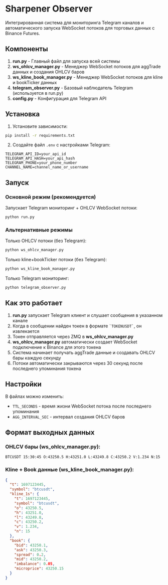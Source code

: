 # Sharpener Observer

Интегрированная система для мониторинга Telegram каналов и автоматического запуска WebSocket потоков для торговых данных с Binance Futures.

## Компоненты

1. **run.py** - Главный файл для запуска всей системы
2. **ws_ohlcv_manager.py** - Менеджер WebSocket потоков для aggTrade данных и создания OHLCV баров
3. **ws_kline_book_manager.py** - Менеджер WebSocket потоков для kline и bookTicker данных
4. **telegram_observer.py** - Базовый наблюдатель Telegram (используется в run.py)
5. **config.py** - Конфигурация для Telegram API

## Установка

1. Установите зависимости:
```bash
pip install -r requirements.txt
```

2. Создайте файл `.env` с настройками Telegram:
```
TELEGRAM_API_ID=your_api_id
TELEGRAM_API_HASH=your_api_hash
TELEGRAM_PHONE=your_phone_number
CHANNEL_NAME=channel_name_or_username
```

## Запуск

### Основной режим (рекомендуется)
Запускает Telegram мониторинг + OHLCV WebSocket потоки:
```bash
python run.py
```

### Альтернативные режимы

Только OHLCV потоки (без Telegram):
```bash
python ws_ohlcv_manager.py
```

Только kline+bookTicker потоки (без Telegram):
```bash
python ws_kline_book_manager.py
```

Только Telegram мониторинг:
```bash
python telegram_observer.py
```

## Как это работает

1. **run.py** запускает Telegram клиент и слушает сообщения в указанном канале
2. Когда в сообщении найден токен в формате `` `TOKENUSDT` ``, он извлекается
3. Токен отправляется через ZMQ в **ws_ohlcv_manager.py**
4. **ws_ohlcv_manager.py** автоматически создает WebSocket подключение к Binance для этого токена
5. Система начинает получать aggTrade данные и создавать OHLCV бары каждую секунду
6. Потоки автоматически закрываются через 30 секунд после последнего упоминания токена

## Настройки

В файлах можно изменить:
- `TTL_SECONDS` - время жизни WebSocket потока после последнего упоминания
- `AGG_INTERVAL_SEC` - интервал создания OHLCV баров

## Формат выходных данных

### OHLCV бары (ws_ohlcv_manager.py):
```
BTCUSDT 15:30:45 O:43250.5 H:43251.0 L:43249.8 C:43250.2 V:1.234 N:15
```

### Kline + Book данные (ws_kline_book_manager.py):
```json
{
  "t": 1697123445,
  "symbol": "btcusdt", 
  "kline_1s": {
    "t": 1697123445,
    "symbol": "btcusdt",
    "o": 43250.5,
    "h": 43251.0,
    "l": 43249.8,
    "c": 43250.2,
    "v": 1.234,
    "n": 15
  },
  "book": {
    "bid": 43250.1,
    "ask": 43250.3,
    "spread": 0.2,
    "mid": 43250.2,
    "imbalance": 0.05,
    "microprice": 43250.15
  }
}
```